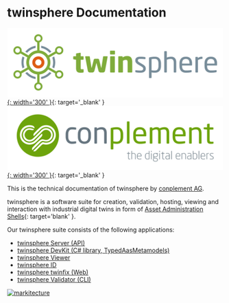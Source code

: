 # twinsphere Documentation

[![twinsphere logo](img/twinsphere-logo.png){: width='300' }](https://www.conplement.de/twinsphere){: target='_blank' }
[![conplement AG logo](img/CP_BildWortmarke.svg){: width='300' }](https://www.conplement.de){: target='_blank' }

This is the technical documentation of twinsphere by [conplement AG](https://www.conplement.de).

twinsphere is a software suite for creation, validation, hosting, viewing and interaction with industrial digital twins
in form of [Asset Administration Shells](https://industrialdigitaltwin.org){: target='blank' }.

Our twinsphere suite consists of the following applications:

- [twinsphere Server (API)](cloud-documentation.md)
- [twinsphere DevKit (C# library, TypedAasMetamodels)](tam-overview.md)
- [twinsphere Viewer](viewer-overview.md)
- [twinsphere ID](id-overview.md)
- [twinsphere twinfix (Web)](validator-overview.md)
- [twinsphere Validator (CLI)](validator-overview.md)

[![markitecture](img/twinsphere_marketecture-2-neu-eng.png)](./img/twinsphere_marketecture-2-neu-eng.png)
